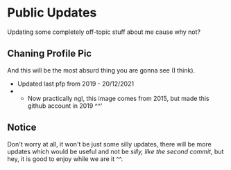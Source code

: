 # Public Updates

Updating some completely off-topic stuff about me cause why not?

## Chaning Profile Pic

And this will be the most absurd thing you are gonna see (I think).

- Updated last pfp from 2019 - 20/12/2021
- - Now practically ngl, this image comes from 2015, but made this github account in 2019 ^^'

## Notice

Don't worry at all, it won't be just some silly updates, there will be more updates which would be useful and not be _silly, like the second commit_, but hey, it is good to enjoy while we are it ^^.
